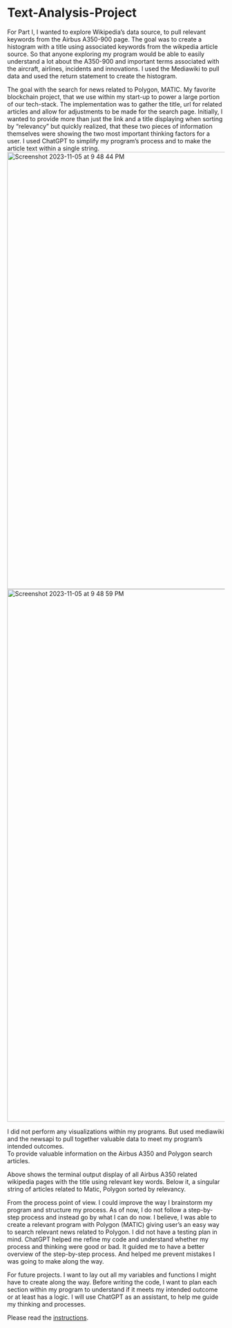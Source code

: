 # Text-Analysis-Project

For Part I, I wanted to explore Wikipedia’s data source, to pull relevant keywords from the Airbus A350-900 page. The goal was to create a histogram with a title using associated keywords from the wikpedia article source. So that anyone exploring my program would be able to easily understand a lot about the A350-900 and important terms associated with the aircraft, airlines, incidents and innovations. I used the Mediawiki to pull data and used the return statement to create the histogram.  

 

The goal with the search for news related to Polygon, MATIC. My favorite blockchain project, that we use within my start-up to power a large portion of our tech-stack. The implementation was to gather the title, url for related articles and allow for adjustments to be made for the search page. Initially, I wanted to provide more than just the link and a title displaying when sorting by “relevancy” but quickly realized, that these two pieces of information themselves were showing the two most important thinking factors for a user. 
I used ChatGPT to simplify my program’s process and to make the article text within a single string.  
<img width="1010" alt="Screenshot 2023-11-05 at 9 48 44 PM" src="https://github.com/thomasthrr/Text-Analysis-Project/assets/114773672/8eccbc17-4328-4fa7-9765-f8646ee6015c">
<img width="1231" alt="Screenshot 2023-11-05 at 9 48 59 PM" src="https://github.com/thomasthrr/Text-Analysis-Project/assets/114773672/c84b2d5d-2538-4c70-9ef2-5ecb9edd45f5">

 

 

I did not perform any visualizations within my programs. But used mediawiki and the newsapi to pull together valuable data to meet my program’s intended outcomes.  
To provide valuable information on the Airbus A350 and Polygon search articles.  

Above shows the terminal output display of all Airbus A350 related wikipedia pages with the title using relevant key words. Below it, a singular string of articles related to Matic, Polygon sorted by relevancy.  

From the process point of view. I could improve the way I brainstorm my program and structure my process. As of now, I do not follow a step-by-step process and instead go by what I can do now. I believe, I was able to create a relevant program with Polygon (MATIC) giving user’s an easy way to search relevant news related to Polygon. I did not have a testing plan in mind. ChatGPT helped me refine my code and understand whether my process and thinking were good or bad. It guided me to have a better overview of the step-by-step process. And helped me prevent mistakes I was going to make along the way. 

For future projects. I want to lay out all my variables and functions I might have to create along the way. Before writing the code, I want to plan each section within my program to understand if it meets my intended outcome or at least has a logic. I will use ChatGPT as an assistant, to help me guide my thinking and processes.  
 

 
 
Please read the [instructions](instructions.md).
